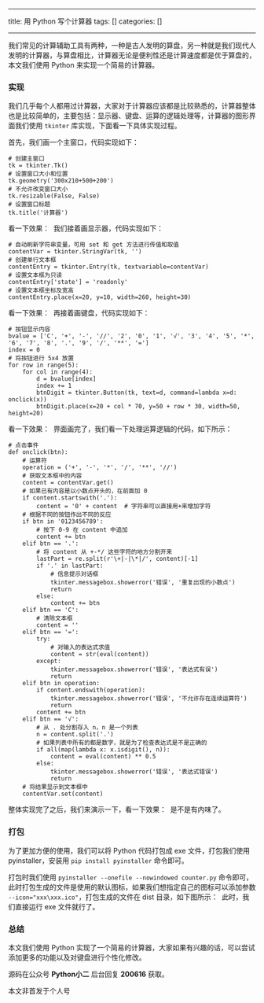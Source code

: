 
--- 
title:  用 Python 写个计算器 
tags: []
categories: [] 

---
我们常见的计算辅助工具有两种，一种是古人发明的算盘，另一种就是我们现代人发明的计算器，与算盘相比，计算器无论是便利性还是计算速度都是优于算盘的，本文我们使用 Python 来实现一个简易的计算器。

### 实现

我们几乎每个人都用过计算器，大家对于计算器应该都是比较熟悉的，计算器整体也是比较简单的，主要包括：显示器、键盘、运算的逻辑处理等，计算器的图形界面我们使用 `tkinter` 库实现，下面看一下具体实现过程。

首先，我们画一个主窗口，代码实现如下：

```
# 创建主窗口
tk = tkinter.Tk()
# 设置窗口大小和位置
tk.geometry('300x210+500+200')
# 不允许改变窗口大小
tk.resizable(False, False)
# 设置窗口标题
tk.title('计算器')

```

看一下效果： <img src="https://img-blog.csdnimg.cn/img_convert/f9a1958194e7456a74a4906db72bcfa3.png" alt=""> 我们接着画显示器，代码实现如下：

```
# 自动刷新字符串变量，可用 set 和 get 方法进行传值和取值
contentVar = tkinter.StringVar(tk, '')
# 创建单行文本框
contentEntry = tkinter.Entry(tk, textvariable=contentVar)
# 设置文本框为只读
contentEntry['state'] = 'readonly'
# 设置文本框坐标及宽高
contentEntry.place(x=20, y=10, width=260, height=30)

```

看一下效果： <img src="https://img-blog.csdnimg.cn/img_convert/780abec446434086ddc78a40ae415d2f.png" alt=""> 再接着画键盘，代码实现如下：

```
# 按钮显示内容
bvalue = ['C', '+', '-', '//', '2', '0', '1', '√', '3', '4', '5', '*', '6', '7', '8', '.', '9', '/', '**', '=']
index = 0
# 将按钮进行 5x4 放置
for row in range(5):
    for col in range(4):
        d = bvalue[index]
        index += 1
        btnDigit = tkinter.Button(tk, text=d, command=lambda x=d: onclick(x))
        btnDigit.place(x=20 + col * 70, y=50 + row * 30, width=50, height=20)

```

看一下效果： <img src="https://img-blog.csdnimg.cn/img_convert/433d2a869b0a6167d6270f252d557c66.png" alt=""> 界面画完了，我们看一下处理运算逻辑的代码，如下所示：

```
# 点击事件
def onclick(btn):
    # 运算符
    operation = ('+', '-', '*', '/', '**', '//')
    # 获取文本框中的内容
    content = contentVar.get()
    # 如果已有内容是以小数点开头的，在前面加 0
    if content.startswith('.'):
        content = '0' + content  # 字符串可以直接用+来增加字符
    # 根据不同的按钮作出不同的反应
    if btn in '0123456789':
        # 按下 0-9 在 content 中追加
        content += btn
    elif btn == '.':
        # 将 content 从 +-*/ 这些字符的地方分割开来
        lastPart = re.split(r'\+|-|\*|/', content)[-1]
        if '.' in lastPart:
            # 信息提示对话框
            tkinter.messagebox.showerror('错误', '重复出现的小数点')
            return
        else:
            content += btn
    elif btn == 'C':
        # 清除文本框
        content = ''
    elif btn == '=':
        try:
            # 对输入的表达式求值
            content = str(eval(content))
        except:
            tkinter.messagebox.showerror('错误', '表达式有误')
            return
    elif btn in operation:
        if content.endswith(operation):
            tkinter.messagebox.showerror('错误', '不允许存在连续运算符')
            return
        content += btn
    elif btn == '√':
        # 从 . 处分割存入 n，n 是一个列表
        n = content.split('.')
        # 如果列表中所有的都是数字，就是为了检查表达式是不是正确的
        if all(map(lambda x: x.isdigit(), n)):
            content = eval(content) ** 0.5
        else:
            tkinter.messagebox.showerror('错误', '表达式错误')
            return
    # 将结果显示到文本框中
    contentVar.set(content)

```

整体实现完了之后，我们来演示一下，看一下效果： <img src="https://img-blog.csdnimg.cn/img_convert/9b1606ea6e5968bd8599ed6f3a400415.gif" alt=""> 是不是有内味了。

### 打包

为了更加方便的使用，我们可以将 Python 代码打包成 exe 文件，打包我们使用 pyinstaller，安装用 `pip install pyinstaller` 命令即可。

打包时我们使用 `pyinstaller --onefile --nowindowed counter.py` 命令即可，此时打包生成的文件是使用的默认图标，如果我们想指定自己的图标可以添加参数 `--icon="xxx\xxx.ico"`，打包生成的文件在 dist 目录，如下图所示： <img src="https://img-blog.csdnimg.cn/img_convert/0dea6191d9c2a0bea144a49bf5825272.png" alt=""> 此时，我们直接运行 exe 文件就行了。

### 总结

本文我们使用 Python 实现了一个简易的计算器，大家如果有兴趣的话，可以尝试添加更多的功能以及对键盘进行个性化修改。

源码在公众号 **Python小二** 后台回复 **200616** 获取。

>  
 本文非首发于个人号 

